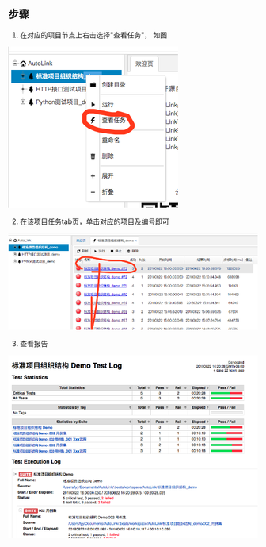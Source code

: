 ## 步骤

1. 在对应的项目节点上右击选择"查看任务"， 如图

![1](./img/report_1.png)

2. 在该项目任务tab页，单击对应的项目及编号即可

![2](./img/report_2.png)

3. 查看报告

![3](./img/report_3.png)